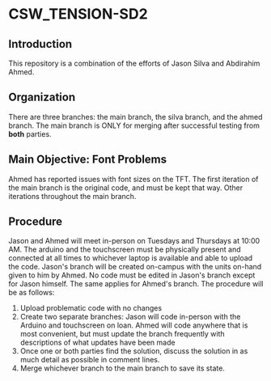 # CSW_TENSION-SD2

## Introduction
This repository is a combination of the efforts of Jason Silva and Abdirahim Ahmed.

## Organization
There are three branches: the main branch, the silva branch, and the ahmed branch. The main branch is ONLY for merging after successful testing from **both** parties.

## Main Objective: Font Problems
Ahmed has reported issues with font sizes on the TFT. The first iteration of the main branch is the original code, and must be kept that way. Other iterations throughout the main branch.

## Procedure
Jason and Ahmed will meet in-person on Tuesdays and Thursdays at 10:00 AM. The arduino and the touchscreen must be physically present and connected at all times to whichever laptop is available and able to upload the code.
Jason's branch will be created on-campus with the units on-hand given to him by Ahmed. No code must be edited in Jason's branch except for Jason himself. The same applies for Ahmed's branch.
The procedure will be as follows:
1. Upload problematic code with no changes
2. Create two separate branches: Jason will code in-person with the Arduino and touchscreen on loan. Ahmed will code anywhere that is most convenient, but must update the branch frequently with descriptions of what updates have been made
3. Once one or both parties find the solution, discuss the solution in as much detail as possible in comment lines.
4. Merge whichever branch to the main branch to save its state. 

